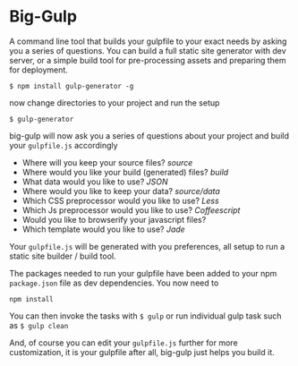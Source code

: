 # Big-Gulp

A command line tool that builds your gulpfile to your exact needs by asking you a series of questions. You can build a full static site generator with dev server, or a simple build tool for pre-processing assets and preparing them for deployment.

``
$ npm install gulp-generator -g
``

now change directories to your project and run the setup

``
$ gulp-generator
``

big-gulp will now ask you a series of questions about your project and build your ``gulpfile.js`` accordingly


- Where will you keep your source files? *source*
- Where would you like your build (generated) files? *build*
- What data would you like to use? *JSON*
- Where would you like to keep your data? *source/data*
- Which CSS preprocessor would you like to use? *Less*
- Which Js preprocessor would you like to use? *Coffeescript*
- Would you like to browserify your javascript files?
- Which template would you like to use? *Jade*

Your ``gulpfile.js`` will be generated with you preferences, all setup to run a static site builder / build tool.

The packages needed to run your gulpfile have been added to your npm ``package.json`` file as dev dependencies. You now need to

``
npm install
``

You can then invoke the tasks with ``$ gulp`` or run individual gulp task such as ``$ gulp clean``

And, of course you can edit your ``gulpfile.js`` further for more customization, it is your gulpfile after all, big-gulp just helps you build it.





